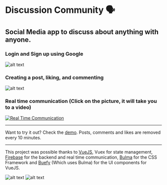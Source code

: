 # Discussion Community 🗣

## Social Media app to discuss about anything with anyone.

### Login and Sign up using Google
![alt text][discussionscreenshot1]

### Creating a post, liking, and commenting
![alt text][discussionscreenshot2]

### Real time communication (Click on the picture, it will take you to a video)
<a href="https://i.imgur.com/lRcY5RA.mp4" title="Real Time Communication"><img src="https://i.imgur.com/hnL6nCd.png" alt="Real Time Communication" /></a>

---
Want to try it out? Check the [demo][demourl]. Posts, comments and likes are removed every 10 minutes.

---

This project was possible thanks to [VueJS][vuejsurl], Vuex for state management, [Firebase][firebaseurl] for the backend and real time communication, [Bulma][bulmaurl] for the CSS Framework and [Buefy][buefyurl] (Which uses Bulma) for the UI components for VueJS.

![alt text][vuelogo]&nbsp;![alt text][firebaselogo]

<!-- Definitions -->

[vuelogo]: https://avatars.githubusercontent.com/u/6128107?s=64 "VueJS"
[firebaselogo]: https://avatars.githubusercontent.com/u/1335026?s=64 "Firebase"
[vuejsurl]: https://vuejs.org/
[bulmaurl]: https://bulma.io/
[buefyurl]: https://buefy.org/
[firebaseurl]: https://firebase.google.com/
[discussionscreenshot1]: https://i.imgur.com/7ec8fng.gif
[discussionscreenshot2]: https://i.imgur.com/srpqK6B.gif
[demourl]: https://discussion-community.firebaseapp.com
